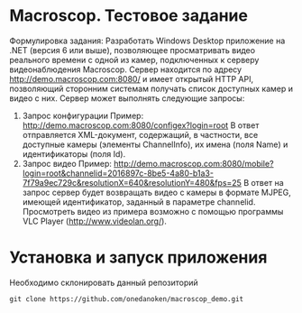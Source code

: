 # Macroscop. Тестовое задание
Формулировка задания:
Разработать Windows Desktop приложение на .NET (версия 6 или выше), позволяющее просматривать видео реального времени с одной из камер, подключенных к серверу видеонаблюдения Macroscop. Сервер находится по адресу http://demo.macroscop.com:8080/ и имеет открытый HTTP API,  позволяющий сторонним системам получать список доступных камер и видео с них.
Сервер может выполнять следующие запросы:
1.	Запрос конфигурации
Пример: http://demo.macroscop.com:8080/configex?login=root
В ответ отправляется XML-документ, содержащий, в частности, все доступные камеры (элементы ChannelInfo), их имена (поля Name) и идентификаторы (поля Id).
2.	Запрос видео
Пример: http://demo.macroscop.com:8080/mobile?login=root&channelid=2016897c-8be5-4a80-b1a3-7f79a9ec729c&resolutionX=640&resolutionY=480&fps=25
В ответ на запрос сервер будет возвращать видео с камеры в формате MJPEG, имеющей идентификатор, заданный в параметре channelid.  Просмотреть видео из примера возможно с помощью программы VLC Player (http://www.videolan.org/).

# Установка и запуск приложения
Необходимо склонировать данный репозиторий
```
git clone https://github.com/onedanoken/macroscop_demo.git
```
